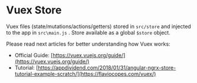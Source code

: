 # Vuex Store

Vuex files \(state/mutations/actions/getters\) stored in `src/store` and injected to the app in `src\main.js` . Store available as a global `$store` object.

Please read next articles for better understanding how Vuex works:

* Official Guide: [https://vuex.vuejs.org/guide/](https://vuex.vuejs.org/guide/)
* Tutorial: [https://appdividend.com/2018/01/31/angular-ngrx-store-tutorial-example-scratch/​](https://flaviocopes.com/vuex/)





